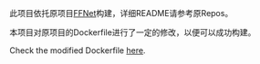 此项目依托原项目[FFNet](https://github.com/haibao-yu/FFNet-VIC3D)构建，详细README请参考原Repos。

本项目对原项目的Dockerfile进行了一定的修改，以便可以成功构建。

Check the modified Dockerfile [here](https://github.com/bestdecoy/FFNet_for_test/tree/main/docker).